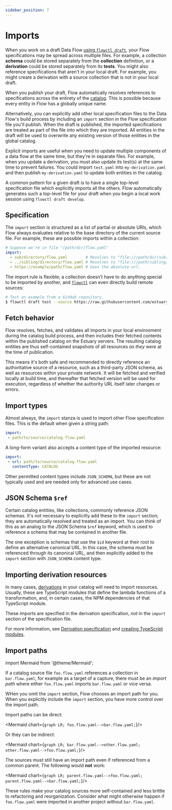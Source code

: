 ```yaml
---
sidebar_position: 7
---
```

# Imports

When you work on a draft Data Flow [using `flowctl draft`](../concepts/flowctl.md#working-with-drafts),
your Flow specifications may be spread across multiple files.
For example, a collection **schema** could be stored separately from the **collection** definition,
or a **derivation** could be stored separately from its **tests**.
You might also reference specifications that aren't in your local draft.
For example, you might create a derivation with a source collection that is not in your local draft.

When you publish your draft, Flow automatically resolves references to specifications across the entirety of the [catalog](./catalogs.md).
This is possible because every entity in Flow has a globally unique name.

Alternatively, you can explicitly add other local specification files to the Data Flow's build process by including an `import` section
in the Flow specification file you'll publish.
When the draft is published, the imported specifications are treated as part of the file
into which they are imported.
All entities in the draft will be used to overwrite any existing version of those entities in the global catalog.

Explicit imports are useful when you need to update multiple components of a data flow at the same time,
but they're in separate files.
For example, when you update a derivation, you must also update its test(s) at the same time to prevent failures.
You could import `test.yaml` into `my-derivation.yaml` and then publish `my-derivation.yaml` to update both entities in the catalog.

A common pattern for a given draft is to have a single top-level specification
file which explicitly imports all the others.
Flow automatically generates such a top-level file for your draft when you begin a local work session
using `flowctl draft develop`.

## Specification

The `import` section is structured as a list of partial or absolute URIs,
which Flow always evaluates relative to the base directory of the current source file.
For example, these are possible imports within a collection:

```yaml
# Suppose we're in file "/path/dir/flow.yaml"
import:
  - sub/directory/flow.yaml        # Resolves to "file:///path/dir/sub/directory/flow.yaml".
  - ../sibling/directory/flow.yaml # Resolves to "file:///path/sibling/directory/flow.yaml".
  - https://example/path/flow.yaml # Uses the absolute url.
```

The import rule is flexible; a collection doesn’t have to do anything special
to be imported by another,
and [`flowctl`](flowctl.md) can even directly build remote sources:

```bash
# Test an example from a GitHub repository.
$ flowctl draft test --source https://raw.githubusercontent.com/estuary/flow-template/main/word-counts.flow.yaml
```

## Fetch behavior

Flow resolves, fetches, and validates all imports in your local environment during the catalog build process,
and then includes their fetched contents within the published catalog on the Estuary servers.
The resulting catalog entities are thus self-contained snapshots of all resources
_as they were_ at the time of publication.

This means it's both safe and recommended to directly reference
an authoritative source of a resource, such as a third-party JSON schema, as well as resources within your private network.
It will be fetched and verified locally at build time,
and thereafter that fetched version will be used for execution,
regardless of whether the authority URL itself later changes or errors.

## Import types

Almost always, the `import` stanza is used to import other Flow
specification files.
This is the default when given a string path:

```yaml
import:
 - path/to/source/catalog.flow.yaml
```

A long-form variant also accepts a content type of the imported resource:

```yaml
import:
 - url: path/to/source/catalog.flow.yaml
   contentType: CATALOG
```

Other permitted content types include `JSON_SCHEMA`,
but these are not typically used and are needed only for advanced use cases.

## JSON Schema `$ref`

Certain catalog entities, like collections, commonly reference JSON schemas.
It's not necessary to explicitly add these to the `import` section;
they are automatically resolved and treated as an import.
You can think of this as an analog to the JSON Schema `$ref` keyword,
which is used to reference a schema that may
be contained in another file.

The one exception is schemas that use the `$id` keyword
at their root to define an alternative canonical URL.
In this case, the schema must be referenced through its canonical URL,
and then explicitly added to the `import` section
with `JSON_SCHEMA` content type.

## Importing derivation resources

In many cases, [derivations](./derivations.md) in your catalog will need to import resources.
Usually, these are TypeScript modules that define the lambda functions of a transformation,
and, in certain cases, the NPM dependencies of that TypeScript module.

These imports are specified in the derivation specification, _not_ in the `import` section of the specification file.

For more information, see [Derivation specification](./derivations.md#specification) and [creating TypeScript modules](./derivations.md#creating-typescript-modules).

## Import paths

import Mermaid from '@theme/Mermaid';

If a catalog source file `foo.flow.yaml` references a collection in `bar.flow.yaml`,
for example as a target of a capture,
there must be an _import path_ where either `foo.flow.yaml`
imports `bar.flow.yaml` or vice versa.

WHen you omit the `import` section, Flow chooses an import path for you.
When you explicitly include the `import` section, you have more control over the import path.

Import paths can be direct:

<Mermaid chart={`
	graph LR;
		foo.flow.yaml-->bar.flow.yaml;
`}/>

Or they can be indirect:

<Mermaid chart={`
	graph LR;
		bar.flow.yaml-->other.flow.yaml;
        other.flow.yaml-->foo.flow.yaml;
`}/>

The sources must still have an import path
even if referenced from a common parent.
The following would **not** work:

<Mermaid chart={`
	graph LR;
		parent.flow.yaml-->foo.flow.yaml;
		parent.flow.yaml-->bar.flow.yaml;
`}/>

These rules make your catalog sources more self-contained
and less brittle to refactoring and reorganization.
Consider what might otherwise happen if `foo.flow.yaml`
were imported in another project without `bar.flow.yaml`.